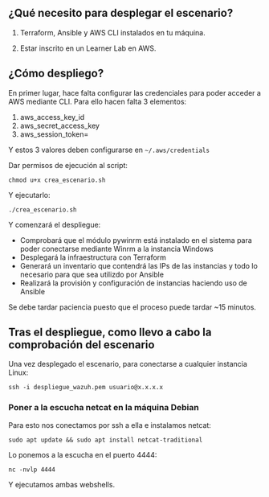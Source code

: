 ## ¿Qué necesito para desplegar el escenario?

1. Terraform, Ansible y AWS CLI instalados en tu máquina.

2. Estar inscrito en un Learner Lab en AWS.

## ¿Cómo despliego?

En primer lugar, hace falta configurar las credenciales para poder acceder a AWS mediante CLI. Para ello hacen falta 3 elementos:

1. aws_access_key_id
2. aws_secret_access_key
3. aws_session_token=

Y estos 3 valores deben configurarse en `~/.aws/credentials`

Dar permisos de ejecución al script:

```
chmod u+x crea_escenario.sh
```

Y ejecutarlo:

```
./crea_escenario.sh
```

Y comenzará el despliegue:

+ Comprobará que el módulo pywinrm está instalado en el sistema para poder conectarse mediante Winrm a la instancia Windows
+ Desplegará la infraestructura con Terraform
+ Generará un inventario que contendrá las IPs de las instancias y todo lo necesario para que sea utilizdo por Ansible
+ Realizará la provisión y configuración de instancias haciendo uso de Ansible

Se debe tardar paciencia puesto que el proceso puede tardar ~15 minutos.

## Tras el despliegue, como llevo a cabo la comprobación del escenario

Una vez desplegado el escenario, para conectarse a cualquier instancia Linux:

```
ssh -i despliegue_wazuh.pem usuario@x.x.x.x
```

### Poner a la escucha netcat en la máquina Debian

Para esto nos conectamos por ssh a ella e instalamos netcat:

```
sudo apt update && sudo apt install netcat-traditional
```

Lo ponemos a la escucha en el puerto 4444:

```
nc -nvlp 4444
```

Y ejecutamos ambas webshells.



